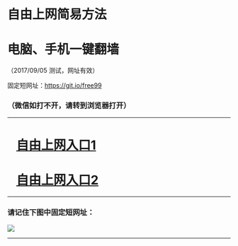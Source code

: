 ﻿# 自由上网简易方法

# 电脑、手机一键翻墙

（2017/09/05 测试，网址有效）

固定短网址：https://git.io/free99

### （微信如打不开，请转到浏览器打开）


***





# &nbsp;&nbsp; <a href="http://ft562223326.fwq-tz1001.xyz/fwqtz01.html?t=09050017212 " target="_blank">自由上网入口1</a>
# &nbsp;&nbsp; <a href="http://ft43425765.fwq-tz1002.xyz/fwqtz02.html?t=09050014248 " target="_blank">自由上网入口2</a>
***

### 请记住下图中固定短网址：

<img src="https://s3-us-west-2.amazonaws.com/fwq-1001/yjfq-20170905okok.png" /> 


***

